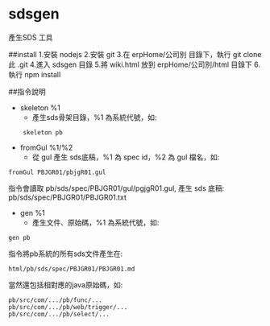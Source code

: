 sdsgen
======
產生SDS 工具

##install 
1.安裝 nodejs
2.安裝 git
3.在 erpHome/公司別 目錄下，執行 git clone 此 .git
4.進入 sdsgen 目錄
5.將 wiki.html 放到 erpHome/公司別/html 目錄下
6.執行 npm install

##指令說明
+ skeleton %1
  - 產生sds骨架目錄，%1 為系統代號，如:
```
    skeleton pb
```
+ fromGul %1/%2
  - 從 gul 產生 sds底稿，%1 為 spec id，%2 為 gul 檔名，如:
```
fromGul PBJGR01/pbjgR01.gul
```
指令會讀取 pb/sds/spec/PBJGR01/gul/pgjgR01.gul, 產生 sds 底稿: pb/sds/spec/PBJGR01/PBJGR01.txt

+ gen %1
  - 產生文件、原始碼，%1 為系統代號，如:
```
gen pb
```
指令將pb系統的所有sds文件產生在:
```
html/pb/sds/spec/PBJGR01/PBJGR01.md
```
當然還包括相對應的java原始碼，如:
```
pb/src/com/.../pb/func/...
pb/src/com/.../pb/web/trigger/...
pb/src/com/.../pb/select/...
```

